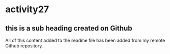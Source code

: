 # activity27

## this is a sub heading created on Github

All of this content added to the readme file has been added from my remote Github repository.
